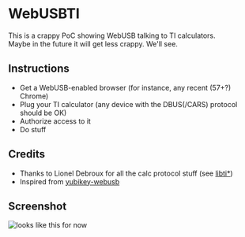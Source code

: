 # WebUSBTI

This is a crappy PoC showing WebUSB talking to TI calculators.  
Maybe in the future it will get less crappy. We'll see.

## Instructions

- Get a WebUSB-enabled browser (for instance, any recent (57+?) Chrome)
- Plug your TI calculator (any device with the DBUS(/CARS) protocol should be OK)
- Authorize access to it
- Do stuff

## Credits

- Thanks to Lionel Debroux for all the calc protocol stuff (see [libti*](https://github.com/debrouxl/tilibs/))
- Inspired from [yubikey-webusb](https://github.com/SantiagoTorres/yubikey-webusb)

## Screenshot

![looks like this for now](https://i.imgur.com/BAvRnMQ.png)
